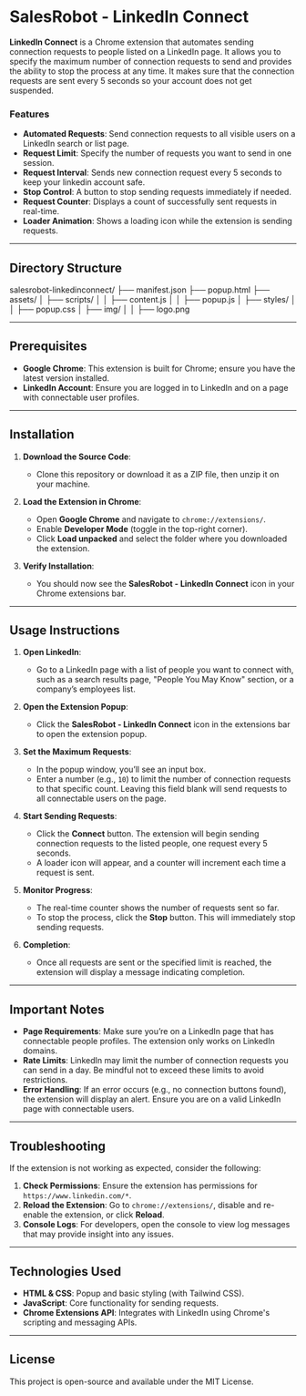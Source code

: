 # SalesRobot - LinkedIn Connect

**LinkedIn Connect** is a Chrome extension that automates sending connection requests to people listed on a LinkedIn page. It allows you to specify the maximum number of connection requests to send and provides the ability to stop the process at any time. It makes sure that the connection requests are sent every 5 seconds so your account does not get suspended.

### Features

- **Automated Requests**: Send connection requests to all visible users on a LinkedIn search or list page.
- **Request Limit**: Specify the number of requests you want to send in one session.
- **Request Interval**: Sends new connection request every 5 seconds to keep your linkedin account safe.
- **Stop Control**: A button to stop sending requests immediately if needed.
- **Request Counter**: Displays a count of successfully sent requests in real-time.
- **Loader Animation**: Shows a loading icon while the extension is sending requests.

---

## Directory Structure

salesrobot-linkedinconnect/
├── manifest.json
├── popup.html
├── assets/
│   ├── scripts/
│   │   ├── content.js
│   │   ├── popup.js
│   ├── styles/
│   │   ├── popup.css
│   ├── img/
│   │   ├── logo.png

---

## Prerequisites

- **Google Chrome**: This extension is built for Chrome; ensure you have the latest version installed.
- **LinkedIn Account**: Ensure you are logged in to LinkedIn and on a page with connectable user profiles.

---

## Installation

1. **Download the Source Code**:
   - Clone this repository or download it as a ZIP file, then unzip it on your machine.

2. **Load the Extension in Chrome**:
   - Open **Google Chrome** and navigate to `chrome://extensions/`.
   - Enable **Developer Mode** (toggle in the top-right corner).
   - Click **Load unpacked** and select the folder where you downloaded the extension.

3. **Verify Installation**:
   - You should now see the **SalesRobot - LinkedIn Connect** icon in your Chrome extensions bar.

---

## Usage Instructions

1. **Open LinkedIn**:
   - Go to a LinkedIn page with a list of people you want to connect with, such as a search results page, "People You May Know" section, or a company’s employees list.

2. **Open the Extension Popup**:
   - Click the **SalesRobot - LinkedIn Connect** icon in the extensions bar to open the extension popup.

3. **Set the Maximum Requests**:
   - In the popup window, you’ll see an input box.
   - Enter a number (e.g., `10`) to limit the number of connection requests to that specific count. Leaving this field blank will send requests to all connectable users on the page.

4. **Start Sending Requests**:
   - Click the **Connect** button. The extension will begin sending connection requests to the listed people, one request every 5 seconds. 
   - A loader icon will appear, and a counter will increment each time a request is sent.

5. **Monitor Progress**:
   - The real-time counter shows the number of requests sent so far.
   - To stop the process, click the **Stop** button. This will immediately stop sending requests.

6. **Completion**:
   - Once all requests are sent or the specified limit is reached, the extension will display a message indicating completion.

---

## Important Notes

- **Page Requirements**: Make sure you’re on a LinkedIn page that has connectable people profiles. The extension only works on LinkedIn domains.
- **Rate Limits**: LinkedIn may limit the number of connection requests you can send in a day. Be mindful not to exceed these limits to avoid restrictions.
- **Error Handling**: If an error occurs (e.g., no connection buttons found), the extension will display an alert. Ensure you are on a valid LinkedIn page with connectable users.

---

## Troubleshooting

If the extension is not working as expected, consider the following:

1. **Check Permissions**: Ensure the extension has permissions for `https://www.linkedin.com/*`.
2. **Reload the Extension**: Go to `chrome://extensions/`, disable and re-enable the extension, or click **Reload**.
3. **Console Logs**: For developers, open the console to view log messages that may provide insight into any issues.

---

## Technologies Used

- **HTML & CSS**: Popup and basic styling (with Tailwind CSS).
- **JavaScript**: Core functionality for sending requests.
- **Chrome Extensions API**: Integrates with LinkedIn using Chrome's scripting and messaging APIs.

---

## License

This project is open-source and available under the MIT License.

